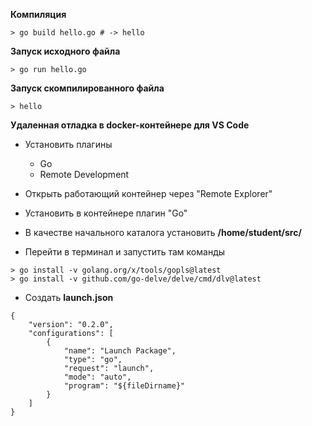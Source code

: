 **Компиляция**
```
> go build hello.go # -> hello
```

**Запуск исходного файла**
```
> go run hello.go
```

**Запуск скомпилированного файла**
```
> hello
```

**Удаленная отладка в docker-контейнере для VS Code**

- Установить плагины
  - Go
  - Remote Development

- Открыть работающий контейнер через "Remote Explorer"
- Установить в контейнере плагин "Go"
- В качестве начального каталога установить **/home/student/src/**
- Перейти в терминал и запустить там команды
```
> go install -v golang.org/x/tools/gopls@latest
> go install -v github.com/go-delve/delve/cmd/dlv@latest
```
- Создать **launch.json**
```
{
    "version": "0.2.0",
    "configurations": [
        {
            "name": "Launch Package",
            "type": "go",
            "request": "launch",
            "mode": "auto",
            "program": "${fileDirname}"
        }
    ]
}
```

